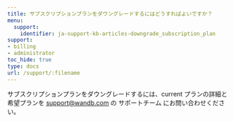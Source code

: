```yaml
---
title: サブスクリプションプランをダウングレードするにはどうすればよいですか？
menu:
  support:
    identifier: ja-support-kb-articles-downgrade_subscription_plan
support:
- billing
- administrator
toc_hide: true
type: docs
url: /support/:filename
---
```


サブスクリプションプランをダウングレードするには、current プランの詳細と希望プランを support@wandb.com の サポートチーム にお問い合わせください。